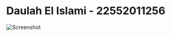 # Daulah El Islami - 22552011256

![Screenshot](https://github.com/user-attachments/assets/f556e8c3-1c97-4fbd-a90c-fc7ed2c31387)
